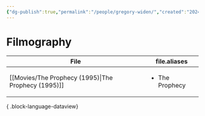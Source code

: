 ```yaml
---
{"dg-publish":true,"permalink":"/people/gregory-widen/","created":"2024-09-23","updated":"2024-09-23"}
---
```



# Filmography

| File                                                   | file.aliases                   |
| ------------------------------------------------------ | ------------------------------ |
| [[Movies/The Prophecy (1995)\|The Prophecy (1995)]] | <ul><li>The Prophecy</li></ul> |

{ .block-language-dataview}